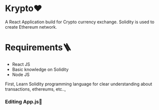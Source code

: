 # Krypto❤️
A React Application build for Crypto currency exchange. Solidity is used to create Ethereum network.
# Requirements🪜
<ul>
  <li>React JS</li>
  <li>Basic knowledge on Solidity</li>
  <li>Node JS</li>
</ul>
<p>First, Learn Solidity programming language for clear understanding about transactions, ethereums, etc..,</p>
<h3>Editing App.js📄</h3>
